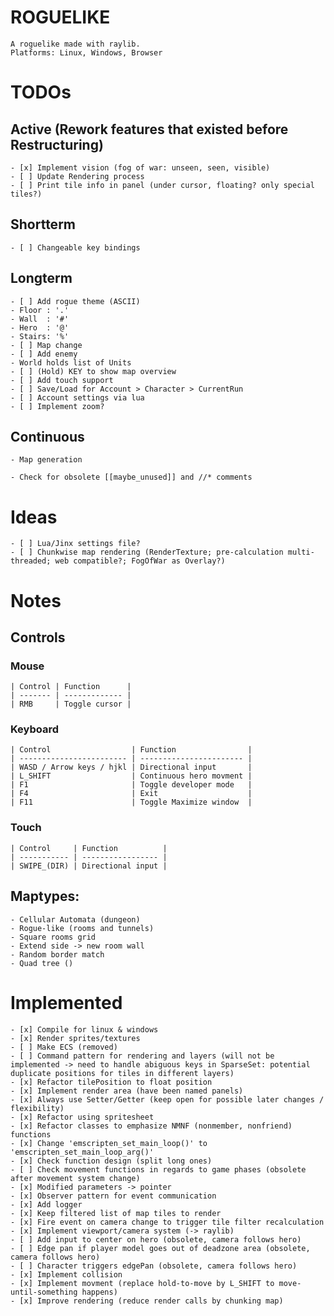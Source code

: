 # ROGUELIKE
    A roguelike made with raylib.
    Platforms: Linux, Windows, Browser


# TODOs
## Active (Rework features that existed before Restructuring)
    - [x] Implement vision (fog of war: unseen, seen, visible)
    - [ ] Update Rendering process
    - [ ] Print tile info in panel (under cursor, floating? only special tiles?)


## Shortterm
    - [ ] Changeable key bindings


## Longterm
    - [ ] Add rogue theme (ASCII)
    - Floor : '.'
    - Wall  : '#'
    - Hero  : '@'
    - Stairs: '%'
    - [ ] Map change
    - [ ] Add enemy
    - World holds list of Units
    - [ ] (Hold) KEY to show map overview
    - [ ] Add touch support
    - [ ] Save/Load for Account > Character > CurrentRun
    - [ ] Account settings via lua
    - [ ] Implement zoom?


## Continuous
    - Map generation

    - Check for obsolete [[maybe_unused]] and //* comments


# Ideas
    - [ ] Lua/Jinx settings file?
    - [ ] Chunkwise map rendering (RenderTexture; pre-calculation multi-threaded; web compatible?; FogOfWar as Overlay?)


# Notes

## Controls

### Mouse
    | Control | Function      |
    | ------- | ------------- |
    | RMB     | Toggle cursor |


### Keyboard
    | Control                  | Function                |
    | ------------------------ | ----------------------- |
    | WASD / Arrow keys / hjkl | Directional input       |
    | L_SHIFT                  | Continuous hero movment |
    | F1                       | Toggle developer mode   |
    | F4                       | Exit                    |
    | F11                      | Toggle Maximize window  |


### Touch
    | Control     | Function          |
    | ----------- | ----------------- |
    | SWIPE_(DIR) | Directional input |

## Maptypes:
    - Cellular Automata (dungeon)
    - Rogue-like (rooms and tunnels)
    - Square rooms grid
    - Extend side -> new room wall
    - Random border match
    - Quad tree ()

# Implemented
    - [x] Compile for linux & windows
    - [x] Render sprites/textures
    - [ ] Make ECS (removed)
    - [ ] Command pattern for rendering and layers (will not be implemented -> need to handle abiguous keys in SparseSet: potential duplicate positions for tiles in different layers)
    - [x] Refactor tilePosition to float position
    - [x] Implement render area (have been named panels)
    - [x] Always use Setter/Getter (keep open for possible later changes / flexibility)
    - [x] Refactor using spritesheet
    - [x] Refactor classes to emphasize NMNF (nonmember, nonfriend) functions
    - [x] Change 'emscripten_set_main_loop()' to 'emscripten_set_main_loop_arg()'
    - [x] Check function design (split long ones)
    - [ ] Check movement functions in regards to game phases (obsolete after movement system change)
    - [x] Modified parameters -> pointer
    - [x] Observer pattern for event communication
    - [x] Add logger
    - [x] Keep filtered list of map tiles to render
    - [x] Fire event on camera change to trigger tile filter recalculation
    - [x] Implement viewport/camera system (-> raylib)
    - [ ] Add input to center on hero (obsolete, camera follows hero)
    - [ ] Edge pan if player model goes out of deadzone area (obsolete, camera follows hero)
    - [ ] Character triggers edgePan (obsolete, camera follows hero)
    - [x] Implement collision
    - [x] Implement movment (replace hold-to-move by L_SHIFT to move-until-something happens)
    - [x] Improve rendering (reduce render calls by chunking map)
